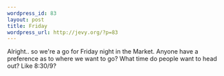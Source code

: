 ```yaml
--- 
wordpress_id: 83
layout: post
title: Friday
wordpress_url: http://jevy.org/?p=83
---
```

Alright.. so we're a go for Friday night in the Market.  Anyone have a preference as to where we want to go?  What time do people want to head out?  Like 8:30/9?
